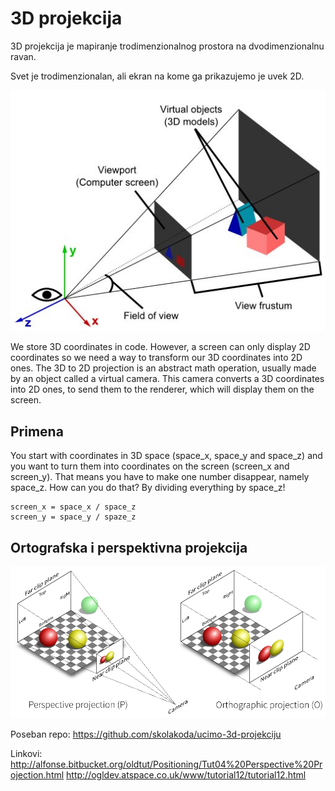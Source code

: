 # 3D projekcija

3D projekcija je mapiranje trodimenzionalnog prostora na dvodimenzionalnu ravan.

Svet je trodimenzionalan, ali ekran na kome ga prikazujemo je uvek 2D.

![3d-projekcija](slike/3d-projekcija.jpg?row=true)

We store 3D coordinates in code. However, a screen can only display 2D coordinates so we need a way to transform our 3D coordinates into 2D ones. The 3D to 2D projection is an abstract math operation, usually made by an object called a virtual camera. This camera converts a 3D coordinates into 2D ones, to send them to the renderer, which will display them on the screen.

## Primena

You start with coordinates in 3D space (space_x, space_y and space_z) and you want to turn them into coordinates on the screen (screen_x and screen_y). That means you have to make one number disappear, namely space_z. How can you do that? By dividing everything by space_z!

```
screen_x = space_x / space_z
screen_y = space_y / spaze_z
```

## Ortografska i perspektivna projekcija

![perspektiva](slike/perspektiva.png?row=true)

Poseban repo:
https://github.com/skolakoda/ucimo-3d-projekciju

Linkovi:
http://alfonse.bitbucket.org/oldtut/Positioning/Tut04%20Perspective%20Projection.html
http://ogldev.atspace.co.uk/www/tutorial12/tutorial12.html
